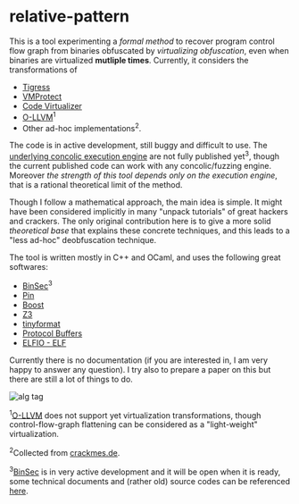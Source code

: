 # relative-pattern
This is a tool experimenting a *formal method* to recover program control flow graph from binaries obfuscated by *virtualizing obfuscation*, even when binaries are virtualized **mutliple times**. Currently, it considers the transformations of

* [Tigress](http://tigress.cs.arizona.edu/)
* [VMProtect](http://vmpsoft.com/)
* [Code Virtualizer](http://oreans.com/)
* [O-LLVM](https://github.com/obfuscator-llvm/obfuscator)<sup>1</sup>
* Other ad-hoc implementations<sup>2</sup>.

The code is in active development, still buggy and difficult to use. The [underlying concolic execution engine](http://binsec.gforge.inria.fr/) are not fully published yet<sup>3</sup>, though the current published code can work with any concolic/fuzzing engine. Moreover *the strength of this tool depends only on the execution engine*, that is a rational theoretical limit of the method.

Though I follow a mathematical approach, the main idea is simple. It might have been considered implicitly in many "unpack tutorials" of great hackers and crackers. The only original contribution here is to give a more solid *theoretical base* that explains these concrete techniques, and this leads to a "less ad-hoc" deobfuscation technique.

The tool is written mostly in C++ and OCaml, and uses the following great softwares:
* [BinSec](http://binsec.gforge.inria.fr/)<sup>3</sup>
* [Pin](https://software.intel.com/en-us/articles/pin-a-dynamic-binary-instrumentation-tool)
* [Boost](http://www.boost.org/)
* [Z3](https://github.com/Z3Prover/z3)
* [tinyformat](https://github.com/c42f/tinyformat)
* [Protocol Buffers](https://github.com/google/protobuf)
* [ELFIO - ELF](https://github.com/serge1/ELFIO)

Currently there is no documentation (if you are interested in, I am very happy to answer any question). I try also to prepare a paper on this but there are still a lot of things to do.

![alg tag](demo/code_virtualizer.png)

<sup>1</sup>[O-LLVM](https://github.com/obfuscator-llvm/obfuscator) does not support yet virtualization transformations, though control-flow-graph flattening can be considered as a "light-weight" virtualization.

<sup>2</sup>Collected from [crackmes.de](http://crackmes.de/).

<sup>3</sup>[BinSec](http://binsec.gforge.inria.fr/) is in very active development and it will be open when it is ready, some technical documents and (rather old) source codes can be referenced [here](http://sebastien.bardin.free.fr/binsec.html).
